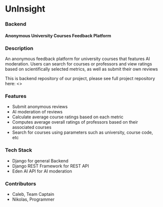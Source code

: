 # UnInsight
### Backend
#### Anonymous University Courses Feedback Platform

### Description
An anonymous feedback platform for university courses that features AI moderation. 
Users can search for courses or professors and view ratings based on scientifically selected metrics,
as well as submit their own reviews

This is backend repository of our project, please see full project repository here: <>


### Features
- Submit anonymous reviews
- AI moderation of reviews
- Calculate average course ratings based on each metric
- Computes average overall ratings of professors based on their associated courses
- Search for courses using parameters such as university, course code, etc

### Tech Stack
- Django for general Backend
- Django REST Framework for REST API
- Eden AI API for AI moderation

### Contributors
 - Caleb, Team Captain
 - Nikolas, Programmer



